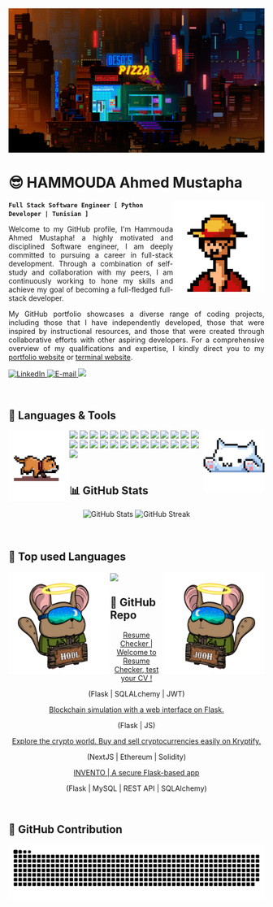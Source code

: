 
<img src="./assets/8bitbackground.gif" alt="banner">
<div align="center">
    <h1 align="left">😎 HAMMOUDA Ahmed Mustapha</h1>
    <img align="right" width="180px" height="180px" src="./assets/luffy.gif" loop="infinite"/>
</div>

**`Full Stack Software Engineer [ Python Developer | Tunisian ]`**

<p style='text-align: justify;'>
Welcome to my GitHub profile, I'm Hammouda Ahmed Mustapha! a highly motivated and disciplined Software engineer, I am deeply committed to pursuing a career in full-stack development. Through a combination of self-study and collaboration with my peers, I am continuously working to hone my skills and achieve my goal of becoming a full-fledged full-stack developer. 
</p>

<p style='text-align: justify;'>
My GitHub portfolio showcases a diverse range of coding projects, including those that I have independently developed, those that were inspired by instructional resources, and those that were created through collaborative efforts with other aspiring developers. For a comprehensive overview of my qualifications and expertise, I kindly direct you to my <a href="https://hammoudamustaphaahmed.github.io/MyResume.github.io/" target="_blank">portfolio website</a> or <a href="https://https://hammoudamustaphaahmed.github.io/terminalwebsite//" target="_blank">terminal website</a>. 
</p>

<p align="left">
    <a href="linkedin.com/in/hammouda-ahmed-a55270195">
        <img alt="LinkedIn" title="Checkout My LinkedIn Profile" src="https://custom-icon-badges.demolab.com/badge/LinkedIn-0077B5?style=for-the-badge&logo=linkedin&logoColor=white"/>
    </a>
    <a href="mailto:hammouda.ahmedmustapha@gmail.com">
        <img alt="E-mail" title="Contact me via E-mail" src="https://custom-icon-badges.demolab.com/badge/Email-8B0000?style=for-the-badge&logo=mail&logoColor=white">
    </a>
    <a href="https://github.com/HAMMOUDAmustaphaahmed">
        <img src="https://komarev.com/ghpvc/?username=bbkx226&color=blueviolet&style=for-the-badge&label=Profile+Views">
    </a>
</p>

<br />
<h2 align="left">🌟 Languages & Tools</h2>
<div>
    <img align="left" src="./assets/dog.gif" width="120" height="140" loop="infinite"/>
    <img align="right" src="./assets/cat.gif" width="120" height="120" loop="infinite"/>
    <img src="https://img.shields.io/badge/Python-239120?style=for-the-badge&logo=python&logoColor=white" />
    <img src="https://img.shields.io/badge/c-%2300599C.svg?style=for-the-badge&logo=c&logoColor=white" />
    <img src="https://img.shields.io/badge/java-%23ED8B00.svg?style=for-the-badge&logo=java&logoColor=white" />
    <img src="https://img.shields.io/badge/C%2B%2B-00599C?style=for-the-badge&logo=c%2B%2B&logoColor=white"/>
    <img src="https://img.shields.io/badge/R-276DC3?style=for-the-badge&logo=r&logoColor=white"/>
    <img src="https://img.shields.io/badge/Microsoft_SQL_Server-CC2927?style=for-the-badge&logo=microsoft-sql-server&logoColor=white" />
    <img src="https://img.shields.io/badge/TypeScript-007ACC?style=for-the-badge&logo=typescript&logoColor=white" />
    <img src="https://img.shields.io/badge/Next.js-000?logo=nextdotjs&logoColor=fff&style=for-the-badge" />
    <img src="https://img.shields.io/badge/MongoDB-4EA94B?style=for-the-badge&logo=mongodb&logoColor=white" />
    <img src="https://img.shields.io/badge/Express.js-404D59?style=for-the-badge&logo=express&logoColor=white" />
    <img src="https://img.shields.io/badge/React-20232A?style=for-the-badge&logo=react&logoColor=white" />
    <img src="https://img.shields.io/badge/Node.js-43853D?style=for-the-badge&logo=node.js&logoColor=white" />
    <img src="https://img.shields.io/badge/Prisma-3982CE?style=for-the-badge&logo=Prisma&logoColor=white" />
    <img src="https://img.shields.io/badge/HTML5-F16529?style=for-the-badge&logo=html5&logoColor=white" />
    <img src="https://img.shields.io/badge/CSS3-1572B6?style=for-the-badge&logo=css3&logoColor=white" />
    <img src="https://img.shields.io/badge/JavaScript-F7DF1E?style=for-the-badge&logo=javascript&logoColor=white" />
    <img src="https://img.shields.io/badge/SASS-hotpink.svg?style=for-the-badge&logo=SASS&logoColor=white" />
    <img src="https://img.shields.io/badge/tailwindcss-%2338B2AC.svg?style=for-the-badge&logo=tailwind-css&logoColor=white" />
    <img src="https://img.shields.io/badge/Redux-593D88?style=for-the-badge&logo=redux&logoColor=white" />
    <img src="https://img.shields.io/badge/Render-%46E3B7.svg?style=for-the-badge&logo=render&logoColor=white" />
    <img src="https://img.shields.io/badge/Vercel-000000?style=for-the-badge&logo=vercel&logoColor=white" />
    <img src="https://img.shields.io/badge/Firebase-FF9900?style=for-the-badge&logo=firebase&logoColor=white" />
    <img src="https://img.shields.io/badge/GIT-E44C30?style=for-the-badge&logo=git&logoColor=white" />
    <img src="https://img.shields.io/badge/figma-%23F24E1E.svg?style=for-the-badge&logo=figma&logoColor=white" />
    <img src="https://img.shields.io/badge/Markdown-000000?style=for-the-badge&logo=markdown&logoColor=white" />
    <img src="https://img.shields.io/badge/Dart-0175C2?style=for-the-badge&logo=dart&logoColor=white" />
    <img src="https://img.shields.io/badge/Flutter-02569B?style=for-the-badge&logo=flutter&logoColor=white" />
</div>

<br />
<h2 align="left">📊 GitHub Stats</h2>
<div align="center">
    <img width="360px" alt="GitHub Stats" height="180px" float="left" src="https://awesome-github-stats.azurewebsites.net/user-stats/HAMMOUDAmustaphaahmed?theme=dark&cardType=github&ring=D4AF37&show_icons=true&preferLogin=true&title=D4AF37">
    <img width="400px" alt="GitHub Streak" height="180px" float="right" src="https://streak-stats.demolab.com/?user=HAMMOUDAmustaphaahmed&theme=great-gatsby&mode=weekly&date_format=M%20j[,%20Y]">
</div>
<br />
<br />

<h2 align="left">🧰 Top used Languages</h2>
<div>
    <img align="left" src="./assets/angel.png" width="200" height="200" />
    <img align="right" src="./assets/angel-flipped.png" width="200" height="200" />
    <img align="center" width="350px" src="https://github-readme-stats.vercel.app/api/top-langs/?username=HAMMOUDAmustaphaahmed&layout=compact&langs_count=10&exclude_repo=JomStay-Hostel,JavaProgrammingPractice-II,JavaProgrammingPractice-I" />
</div>

<h2 align="left">📌 GitHub Repo</h2>
<div align="center">
    <a href="https://github.com/HAMMOUDAmustaphaahmed/Resume_Checker" target="_blank">
        <p>Resume Checker | Welcome to Resume Checker, test your CV ! </p></a>
        <p>(Flask | SQLALchemy | JWT)</p>
</div>
<div align="center">
    <a href="https://github.com/HAMMOUDAmustaphaahmed/flask-blockchain" target="_blank">
        <p>Blockchain simulation with a web interface on Flask.</p>
    </a>
        <p>(Flask | JS)</p>
    
</div>
<div align="center">
    <a href="https://github.com/HAMMOUDAmustaphaahmed/kryptify_web3.0" target="_blank">
        <p>Explore the crypto world. Buy and sell cryptocurrencies easily on Kryptify.</p></a>
        <p>(NextJS | Ethereum | Solidity)</p>
</div>
<div align="center">
    <a href="https://github.com/HAMMOUDAmustaphaahmed/invento3.0" target="_blank">
        <p>INVENTO | A secure Flask-based app</p> 
    </a>
    <p> (Flask | MySQL | REST API | SQLAlchemy)</p>
</div>



<br />
<h2 align="left">🐍 GitHub Contribution</h2>
<div align="center">
    <img alt="snake eating my contributions" src="https://raw.githubusercontent.com/bbkx226/bbkx226/output/github-contribution-grid-snake.svg" />
</div>










